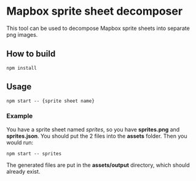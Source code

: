 # Mapbox sprite sheet decomposer
This tool can be used to decompose Mapbox sprite sheets into separate png images.

## How to build
```console
npm install
```

## Usage
```console
npm start -- {sprite sheet name}
```

### Example

You have a sprite sheet named _sprites_, so you have __sprites.png__ and __sprites.json__.
You should put the 2 files into the __assets__ folder.
Then you would run:
```console
npm start -- sprites 
```

The generated files are put in the __assets/output__ directory, which should already exist.
